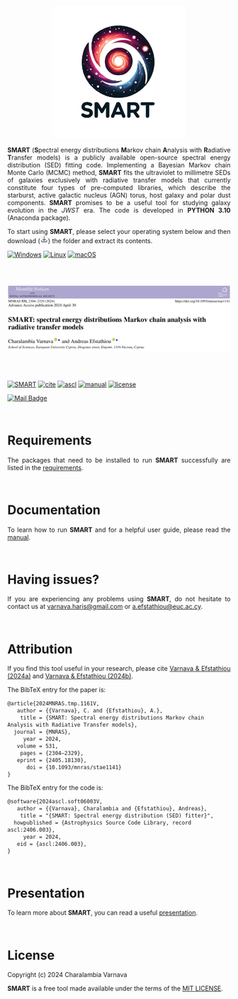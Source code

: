 <p align="center"> <img src="assets/SMART_logo.png" width="300" height="300" /> </p>

<p align='justify'> <b>SMART</b> (<b>S</b>pectral energy distributions <b>M</b>arkov chain <b>A</b>nalysis with <b>R</b>adiative <b>T</b>ransfer models) is a publicly available open-source spectral energy distribution (SED) fitting code. Implementing a Bayesian Markov chain Monte Carlo (MCMC) method, <b>SMART</b> fits the ultraviolet to millimetre SEDs of galaxies exclusively with radiative transfer models that currently constitute four types of pre-computed libraries, which describe the starburst, active galactic nucleus (AGN) torus, host galaxy and polar dust components. <b>SMART</b> promises to be a useful tool for studying galaxy evolution in the <i>JWST</i> era. The code is developed in <b>PYTHON 3.10</b> (Anaconda package). </p>

<p align='justify'> To start using <b>SMART</b>, please select your operating system below and then download (<img src="assets/download.png" width="18" height="18" />) the folder and extract its contents. </p>

[![Windows](https://img.shields.io/badge/Windows-000?style=for-the-badge&logo=windows&logoColor=2CA5E0)](https://github.com/ch-var/SMART/blob/main/SMART_v1.0.7z) [![Linux](https://img.shields.io/badge/Linux-000?style=for-the-badge&logo=linux&logoColor=FCC624)](https://github.com/ch-var/SMART/blob/main/SMART_v1.0.7z) [![macOS](https://img.shields.io/badge/mac%20os-000000?style=for-the-badge&logo=macos&logoColor=F0F0F0)](https://github.com/ch-var/SMART/blob/main/SMART_v1.0_mac.7z) 

<br>
<br>

<p align="center"> <img src="assets/SMART_MNRAS.png" /> </p>

<br>
<br>

[![SMART](https://img.shields.io/badge/GitHub-SMART-blue.svg?label=GitHub&logo=GitHub)](https://github.com/ch-var/SMART) [![cite](https://img.shields.io/badge/doi-10.1093/mnras/stae1141-light.svg?style=flat)](https://academic.oup.com/mnras/advance-article/doi/10.1093/mnras/stae1141/7660585) [![ascl](http://img.shields.io/badge/ascl-2406.003-lightgrey.svg?style=flat)](https://ascl.net/2406.003) [![manual](http://img.shields.io/badge/guidelines-manual-purple.svg?style=flat)](https://github.com/ch-var/SMART/blob/main/assets/SMART_User_Manual.pdf) [![license](http://img.shields.io/badge/license-MIT-red.svg?style=flat)](https://github.com/ch-var/SMART/blob/main/LICENSE)

[![Mail Badge](https://img.shields.io/badge/-varnava.haris@gmail.com-white?style=flat&labelColor=white&logo=gmail&logoColor=red)](mailto:varnava.haris@gmail.com)

<br>

Requirements
=============

<p align='justify'> The packages that need to be installed to run <b>SMART</b> successfully are listed in the <a href="https://github.com/ch-var/SMART/blob/main/assets/SMART_requirements.pdf">requirements</a>. </p>

<br>

Documentation
=============

<p align='justify'> To learn how to run <b>SMART</b> and for a helpful user guide, please read the <a href="https://github.com/ch-var/SMART/blob/main/assets/SMART_User_Manual.pdf">manual</a>. </p>

<br> 

Having issues?
=============

<p align='justify'> If you are experiencing any problems using <b>SMART</b>, do not hesitate to contact us at <a href="mailto:varnava.haris@gmail.com">varnava.haris@gmail.com</a> or <a href="mailto:a.efstathiou@euc.ac.cy">a.efstathiou@euc.ac.cy</a>. </p>

<br>

Attribution
=============

<p align='justify'> If you find this tool useful in your research, please cite <a href="https://academic.oup.com/mnras/advance-article/doi/10.1093/mnras/stae1141/7660585">Varnava & Efstathiou (2024a)</a> and <a href="https://www.ascl.net/2406.003">Varnava & Efstathiou (2024b)</a>. </p>
 
 The BibTeX entry for the paper is: 

    @article{2024MNRAS.tmp.1161V,
       author = {{Varnava}, C. and {Efstathiou}, A.},
        title = {SMART: Spectral energy distributions Markov chain Analysis with Radiative Transfer models},
      journal = {MNRAS},
         year = 2024,
       volume = 531,
        pages = {2304–2329},
       eprint = {2405.18130},
          doi = {10.1093/mnras/stae1141}
    }

The BibTeX entry for the code is:

    @software{2024ascl.soft06003V,
       author = {{Varnava}, Charalambia and {Efstathiou}, Andreas},
        title = "{SMART: Spectral energy distribution (SED) fitter}",
      howpublished = {Astrophysics Source Code Library, record ascl:2406.003},
         year = 2024,
       eid = {ascl:2406.003},
    }
   
<br>

Presentation
=============

<p align='justify'> To learn more about <b>SMART</b>, you can read a useful <a href="https://github.com/ch-var/SMART/blob/main/assets/Presentation_GitHub.pdf">presentation</a>. </p>

<br>

License
=======

<p align='justify'> Copyright (c) 2024 Charalambia Varnava </p>

<p align='justify'> <b>SMART</b> is a free tool made available under the terms of the <a href="https://github.com/ch-var/SMART/blob/main/LICENSE">MIT LICENSE</a>. </p>
